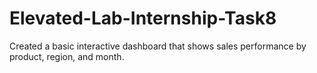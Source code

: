 # Elevated-Lab-Internship-Task8
 Created a basic interactive dashboard that shows sales performance by product, region, and month.
